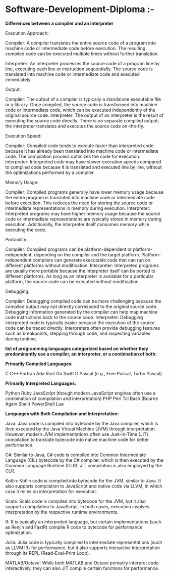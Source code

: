 # Software-Development-Diploma :-

**Differences between a compiler and an interpreter**

Execution Approach:

Compiler: A compiler translates the entire source code of a program into machine code or intermediate code before execution. The resulting compiled code can be executed multiple times without further translation.

Interpreter: An interpreter processes the source code of a program line by line, executing each line or instruction sequentially. The source code is translated into machine code or intermediate code and executed immediately.

Output:

Compiler: The output of a compiler is typically a standalone executable file or a library. Once compiled, the source code is transformed into machine code or intermediate code, which can be executed independently of the original source code.
Interpreter: The output of an interpreter is the result of executing the source code directly. There is no separate compiled output; the interpreter translates and executes the source code on-the-fly.

Execution Speed:

Compiler: Compiled code tends to execute faster than interpreted code because it has already been translated into machine code or intermediate code. The compilation process optimizes the code for execution.
Interpreter: Interpreted code may have slower execution speeds compared to compiled code because it is translated and executed line by line, without the optimizations performed by a compiler.

Memory Usage:

Compiler: Compiled programs generally have lower memory usage because the entire program is translated into machine code or intermediate code before execution. This reduces the need for storing the source code or intermediate representations in memory during execution.
Interpreter: Interpreted programs may have higher memory usage because the source code or intermediate representations are typically stored in memory during execution. Additionally, the interpreter itself consumes memory while executing the code.

Portability:

Compiler: Compiled programs can be platform-dependent or platform-independent, depending on the compiler and the target platform. Platform-independent compilers can generate executable code that can run on different platforms without modification.
Interpreter: Interpreted programs are usually more portable because the interpreter itself can be ported to different platforms. As long as an interpreter is available for a particular platform, the source code can be executed without modification.

Debugging:

Compiler: Debugging compiled code can be more challenging because the compiled output may not directly correspond to the original source code. Debugging information generated by the compiler can help map machine code instructions back to the source code.
Interpreter: Debugging interpreted code is typically easier because the execution of the source code can be traced directly. Interpreters often provide debugging features such as breakpoints, stepping through code, and inspecting variables during runtime.

**list of programming languages categorized based on whether they predominantly use a compiler, an interpreter, or a combination of both:**

**Primarily Compiled Languages:**

C
C++
Fortran
Ada
Rust
Go
Swift
D
Pascal (e.g., Free Pascal, Turbo Pascal)

**Primarily Interpreted Languages:**

Python
Ruby
JavaScript (though modern JavaScript engines often use a combination of compilation and interpretation)
PHP
Perl
Tcl
Bash (Bourne Again Shell)
PowerShell
Lua

**Languages with Both Compilation and Interpretation:**

Java: Java code is compiled into bytecode by the Java compiler, which is then executed by the Java Virtual Machine (JVM) through interpretation. However, modern JVM implementations often use Just-In-Time (JIT) compilation to translate bytecode into native machine code for better performance.

C#: Similar to Java, C# code is compiled into Common Intermediate Language (CIL) bytecode by the C# compiler, which is then executed by the Common Language Runtime (CLR). JIT compilation is also employed by the CLR.

Kotlin: Kotlin code is compiled into bytecode for the JVM, similar to Java. It also supports compilation to JavaScript and native code via LLVM, in which case it relies on interpretation for execution.

Scala: Scala code is compiled into bytecode for the JVM, but it also supports compilation to JavaScript. In both cases, execution involves interpretation by the respective runtime environments.

R: R is typically an interpreted language, but certain implementations (such as Renjin and FastR) compile R code to bytecode for performance optimization.

Julia: Julia code is typically compiled to intermediate representations (such as LLVM IR) for performance, but it also supports interactive interpretation through its REPL (Read-Eval-Print Loop).

MATLAB/Octave: While both MATLAB and Octave primarily interpret code interactively, they can also JIT compile certain functions for performance.
